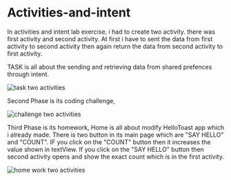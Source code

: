 # Activities-and-intent
In activities and intent lab exercise, i had to create two activity. there was first activity and second activity. At first i have to sent the data from first activity to second activity then again return the data from second activity to first activity.

TASK is all about the sending and retrieving data from shared prefences through intent.

![task two activities](https://user-images.githubusercontent.com/81868097/145600314-bf81c010-f82f-478c-b623-8001a4bbba88.gif)

Second Phase is its coding challenge,

![challenge two activities](https://user-images.githubusercontent.com/81868097/145600718-5dd2ac69-7e23-42bf-8665-1d4a3f226dec.gif)

Third Phase is its homework, Home is all about modify HelloToast app which i already made. There is two button in its main page which are "SAY HELLO" and "COUNT". IF you click on the "COUNT" button then it increases the value shown in textView. If you click on the "SAY HELLO" button then second activity opens and show the exact count which is in the first activity.


![home work two activities](https://user-images.githubusercontent.com/81868097/145601301-e33f4e15-fd39-4d10-a52c-fd23d1608c21.gif)
